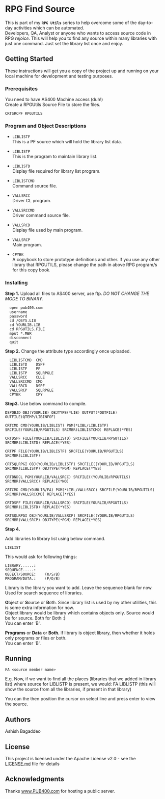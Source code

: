 # RPG Find Source

This is part of my **`RPG Utils`** series to help overcome some of the day-to-day activities which can be automated.  
Developers, QA, Analyst or anyone who wants to access source code in RPG _rejoice_. This will help you to find any source within many libraries with just one command. Just set the library list once and enjoy.

## Getting Started

These instructions will get you a copy of the project up and running on your local machine for development and testing purposes.

### Prerequisites

You need to have AS400 Machine access (duh!)  
Create a RPGUtils Source File to store the files.
```
CRTSRCPF RPGUTILS
```

### Program and Object Descriptions  
  
  * `LIBLISTF`  
  This is a PF source which will hold the library list data.  

  * `LIBLISTP`  
  This is the program to maintain library list.  

  * `LIBLISTD`  
  Display file required for library list program.  

  * `LIBLISTCMD`  
  Command source file.    

  * `VALLSRCC`  
  Driver CL program.  

  * `VALLSRCCMD`  
  Driver command source file.  
  
  * `VALLSRCD`  
  Display file used by main program.
  
  * `VALLSRCP`  
  Main program.  
  
  * `CPYBK`  
  A copybook to store prototype definitions and other. If you use any other library that RPGUTILS, please change the path in above RPG program/s for this copy book.  


### Installing

**Step 1.**
Upload all files to AS400 server, use ftp. <em>DO NOT CHANGE THE MODE TO BINARY</em>.
```
  open pub400.com
  username
  password
  cd /QSYS.LIB
  cd YOURLIB.LIB
  cd RPGUTILS.FILE
  mput *.MBR
  disconnect
  quit
```
**Step 2.**
Change the attribute type accordingly once uploaded.
```
  LIBLISTCMD  CMD     
  LIBLISTD    DSPF    
  LIBLISTF    PF      
  LIBLISTP    SQLRPGLE
  VALLSRCC    CLLE    
  VALLSRCCMD  CMD     
  VALLSRCD    DSPF    
  VALLSRCP    SQLRPGLE       
  CPYBK       CPY
```
**Step3.**
Use below command to compile.
```
DSPOBJD OBJ(YOURLIB) OBJTYPE(*LIB) OUTPUT(*OUTFILE) OUTFILE(QTEMP/LIBINFOF)   

CRTCMD CMD(YOURLIB/LIBLIST) PGM(*LIBL/LIBLISTP) SRCFILE(YOURLIB/RPGUTILS) SRCMBR(LIBLISTCMD) REPLACE(*YES)  

CRTDSPF FILE(YOURLIB/LIBLISTD) SRCFILE(YOURLIB/RPGUTILS) SRCMBR(LIBLISTD) REPLACE(*YES)  

CRTPF FILE(YOURLIB/LIBLISTF) SRCFILE(YOURLIB/RPGUTILS) SRCMBR(LIBLISTF)           

CRTSQLRPGI OBJ(YOURLIB/LIBLISTP) SRCFILE((YOURLIB/RPGUTILS) SRCMBR(LIBLISTP) OBJTYPE(*PGM) REPLACE(*YES)  

CRTBNDCL PGM(YOURLIB/VALLSRCC) SRCFILE((YOURLIB/RPGUTILS) SRCMBR(VALLSRCC) REPLACE(*NO)               

CRTCMD CMD(YOURLIB/FA) PGM(*LIBL/VALLSRCC) SRCFILE(YOURLIB/RPGUTILS) SRCMBR(VALLSRCCMD) REPLACE(*YES)  

CRTDSPF FILE(YOURLIB/VALLSRCD) SRCFILE(YOURLIB/RPGUTILS) SRCMBR(LIBLISTD) REPLACE(*YES)  

CRTSQLRPGI OBJ(YOURLIB/VALLSRCP) SRCFILE((YOURLIB/RPGUTILS) SRCMBR(VALLSRCP) OBJTYPE(*PGM) REPLACE(*YES)  

```

**Step 4.** 

Add libraries to library list using below command.
```
LIBLIST
```
This would ask for following things:
```
LIBRARY......:           
SEQUENCE.....:           
OBJECT/SOURCE:    (O/S/B)
PROGRAM/DATA.:    (P/D/B)
```
Library is the library you want to add. Leave the sequence blank for now. Used for search sequence of libraries.  

**O**bject or **S**ource or **B**oth. Since library list is used by my other utilities, this is some extra information for now.  
Object library would be library which contains objects only. Source would be for source. Both for Both :)  
You can enter 'B'.

**Programs** or **Data** or **Both**. If library is object library, then whether it holds only programs or files or both.  
You can enter 'B'.

## Running

```
FA <source member name>
```
E.g. Now, if we want to find all the places (libraries that we added in library list) where source for LIBLISTP is present, we would:
FA LIBLISTP (this will show the source from all the libraries, if present in that library)

You can the then position the cursor on select line and press enter to view the source.


## Authors

Ashish Bagaddeo

## License

This project is licensed under the Apache License v2.0 - see the [LICENSE.md](LICENSE.md) file for details

## Acknowledgments
Thanks www.PUB400.com for hosting a public server.
